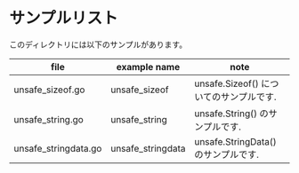 # サンプルリスト

このディレクトリには以下のサンプルがあります。

| file                 | example name      | note                                    |
| -------------------- | ----------------- | --------------------------------------- |
| unsafe_sizeof.go     | unsafe_sizeof     | unsafe.Sizeof() についてのサンプルです. |
| unsafe_string.go     | unsafe_string     | unsafe.String() のサンプルです.         |
| unsafe_stringdata.go | unsafe_stringdata | unsafe.StringData() のサンプルです.     |
